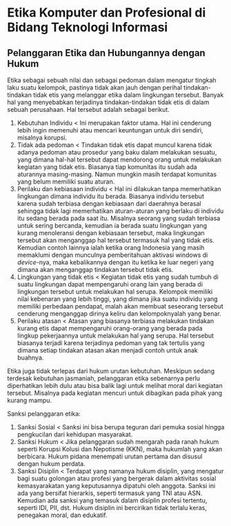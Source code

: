 # Etika Komputer dan Profesional di Bidang Teknologi Informasi

## Pelanggaran Etika dan Hubungannya dengan Hukum

Etika sebagai sebuah nilai dan sebagai pedoman dalam mengatur tingkah laku suatu kelompok, pastinya tidak akan jauh dengan perihal tindakan-tindakan tidak etis yang melanggar etika dalam lingkungan tersebut. Banyak hal yang menyebabkan terjadinya tindakan-tindakan tidak etis di dalam sebuah perusahaan. Hal tersebut adalah sebagai berikut.
1. Kebutuhan Individu
< Ini merupakan faktor utama. Hal ini cenderung lebih ingin memenuhi atau mencari keuntungan untuk diri sendiri, misalnya korupsi. 
2. Tidak ada pedoman
< Tindakan tidak etis dapat muncul karena tidak adanya pedoman atau prosedur yang baku dalam melakukan sesuatu, yang dimana hal-hal tersebut dapat mendorong orang untuk melakukan kegiatan yang tidak etis. Biasanya tiap komunitas itu sudah ada aturannya masing-masing. Namun mungkin masih terdapat komunitas yang belum memiliki suatu aturan.
3. Perilaku dan kebiasaan individu
< Hal ini dilakukan tanpa memerhatikan lingkungan dimana individu itu berada. Biasanya individu tersebut karena sudah terbiasa dengan kebiasaan dari daerahnya berasal sehingga tidak lagi memerhatikan aturan-aturan yang berlaku di individu itu sedang berada pada saat itu. Misalnya seorang yang sudah terbiasa untuk sering bercanda, kemudian ia berada suatu lingkungan yang kurang menoleransi dengan kebiasaan tersebut, maka lingkungan tersebut akan menganggap hal tersebut termasuk hal yang tidak etis. Kemudian contoh lainnya ialah ketika orang Indonesia yang masih memaklumi dengan munculnya pemberitahuan aktivasi windows di _device_-nya, maka kebalikannya dengan itu ketika ke luar negeri yang dimana akan menganggap tindakan tersebut tidak etis.
4. Lingkungan yang tidak etis
< Kegiatan tidak etis yang sudah tumbuh di suatu lingkungan dapat mempengaruhi orang lain yang berada di lingkungan tersebut untuk melakukan hal serupa. Kelompok memiliki nilai kebenaran yang lebih tinggi, yang dimana jika suatu individu yang memiliki perbedaan pendapat, malah akan membuat seseorang tersebut cenderung menganggap dirinya keliru dan kelompoknyalah yang benar.
5. Perilaku atasan
< Atasan yang biasanya terbiasa melakukan tindakan kurang etis dapat mempengaruhi orang-orang yang berada pada lingkup pekerjaannya untuk melakukan hal yang serupa. Hal tersebut biasanya terjadi karena terjadinya pedoman yang tak tertulis yang dimana setiap tindakan atasan akan menjadi contoh untuk anak buahnya.

Etika juga tidak terlepas dari hukum urutan kebutuhan. Meskipun sedang terdesak kebutuhan jasmaniah, pelanggaran etika sebenarnya perlu diperhatikan lebih dulu atau bisa balik lagi untuk melihat moral dari kegiatan tersebut. Misalnya pada kegiatan mencuri untuk dibagikan pada pihak yang kurang mampu.

Sanksi pelanggaran etika:
1. Sanksi Sosial
< Sanksi ini bisa berupa teguran dari pemuka sosial hingga pengkucilan dari kehidupan masyarakat.
2. Sanksi Hukum
< Jika pelanggaran sudah mengarah pada ranah hukum seperti Korupsi Kolusi dan Nepotisme (KKN), maka hukumlah yang akan berbicara. Hukum pidana menempati urutan pertama dan disusul dengan hukum perdata. 
3. Sanksi Disiplin
< Terdapat yang namanya hukum disiplin, yang mengatur bagi suatu golongan atau profesi  yang bergerak dalam aktivitas sosial kemasyarakatan yang keputusannya dipatuhi oleh anggota. Sanksi ini ada yang bersifat hierarkis, seperti termasuk yang TNI atau ASN. Kemudian ada sanksi yang temasuk dalam disiplin profesi tertentu, seperti IDI, PII, dst. Hukum disiplin ini bercirikan tidak terlalu keras, penegakan moral, dan edukatif.
